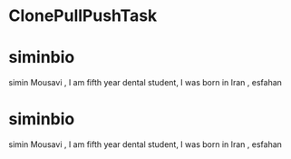# ClonePullPushTask

# siminbio
simin Mousavi , I am fifth year dental student, I was born in Iran , esfahan
# siminbio
simin Mousavi , I am fifth year dental student, I was born in Iran , esfahan


